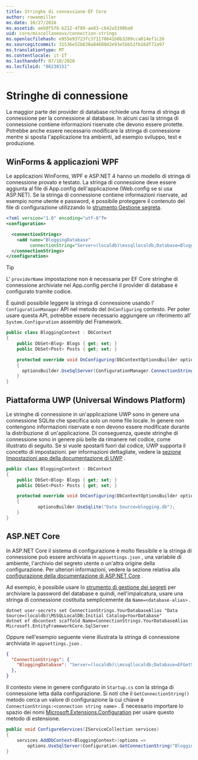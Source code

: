 ```yaml
---
title: Stringhe di connessione-EF Core
author: rowanmiller
ms.date: 10/27/2016
ms.assetid: aeb0f5f8-b212-4f89-ae83-c642a5190ba0
uid: core/miscellaneous/connection-strings
ms.openlocfilehash: e955e93723fc371170641b0b3209cca014ef1c26
ms.sourcegitcommit: 31536e52b838a84680d2e93e5bb52fb16df72a97
ms.translationtype: MT
ms.contentlocale: it-IT
ms.lasthandoff: 07/10/2020
ms.locfileid: "86238151"
---
```

# <a name="connection-strings"></a>Stringhe di connessione

La maggior parte dei provider di database richiede una forma di stringa di connessione per la connessione al database. In alcuni casi la stringa di connessione contiene informazioni riservate che devono essere protette. Potrebbe anche essere necessario modificare la stringa di connessione mentre si sposta l'applicazione tra ambienti, ad esempio sviluppo, test e produzione.

## <a name="winforms--wpf-applications"></a>WinForms & applicazioni WPF

Le applicazioni WinForms, WPF e ASP.NET 4 hanno un modello di stringa di connessione provato e testato. La stringa di connessione deve essere aggiunta al file di App.config dell'applicazione (Web.config se si usa ASP.NET). Se la stringa di connessione contiene informazioni riservate, ad esempio nome utente e password, è possibile proteggere il contenuto del file di configurazione utilizzando lo [strumento Gestione segreta](/aspnet/core/security/app-secrets#secret-manager).

``` xml
<?xml version="1.0" encoding="utf-8"?>
<configuration>

  <connectionStrings>
    <add name="BloggingDatabase"
         connectionString="Server=(localdb)\mssqllocaldb;Database=Blogging;Trusted_Connection=True;" />
  </connectionStrings>
</configuration>
```

> [!TIP]  
> L' `providerName` impostazione non è necessaria per EF Core stringhe di connessione archiviate nel App.config perché il provider di database è configurato tramite codice.

È quindi possibile leggere la stringa di connessione usando l' `ConfigurationManager` API nel metodo del `OnConfiguring` contesto. Per poter usare questa API, potrebbe essere necessario aggiungere un riferimento all' `System.Configuration` assembly del Framework.

``` csharp
public class BloggingContext : DbContext
{
    public DbSet<Blog> Blogs { get; set; }
    public DbSet<Post> Posts { get; set; }

    protected override void OnConfiguring(DbContextOptionsBuilder optionsBuilder)
    {
      optionsBuilder.UseSqlServer(ConfigurationManager.ConnectionStrings["BloggingDatabase"].ConnectionString);
    }
}
```

## <a name="universal-windows-platform-uwp"></a>Piattaforma UWP (Universal Windows Platform)

Le stringhe di connessione in un'applicazione UWP sono in genere una connessione SQLite che specifica solo un nome file locale. In genere non contengono informazioni riservate e non devono essere modificate durante la distribuzione di un'applicazione. Di conseguenza, queste stringhe di connessione sono in genere più belle da rimanere nel codice, come illustrato di seguito. Se si vuole spostarli fuori dal codice, UWP supporta il concetto di impostazioni. per informazioni dettagliate, vedere la [sezione Impostazioni app della documentazione di UWP](/windows/uwp/app-settings/store-and-retrieve-app-data) .

``` csharp
public class BloggingContext : DbContext
{
    public DbSet<Blog> Blogs { get; set; }
    public DbSet<Post> Posts { get; set; }

    protected override void OnConfiguring(DbContextOptionsBuilder optionsBuilder)
    {
            optionsBuilder.UseSqlite("Data Source=blogging.db");
    }
}
```

## <a name="aspnet-core"></a>ASP.NET Core

In ASP.NET Core il sistema di configurazione è molto flessibile e la stringa di connessione può essere archiviata in `appsettings.json` , una variabile di ambiente, l'archivio del segreto utente o un'altra origine della configurazione. Per ulteriori informazioni, vedere la sezione relativa alla [configurazione della documentazione di ASP.NET Core](/aspnet/core/fundamentals/configuration) .

Ad esempio, è possibile usare lo [strumento di gestione dei segreti](/aspnet/core/security/app-secrets#secret-manager) per archiviare la password del database e quindi, nell'impalcatura, usare una stringa di connessione costituita semplicemente da `Name=<database-alias>` .

```dotnetcli
dotnet user-secrets set ConnectionStrings.YourDatabaseAlias "Data Source=(localdb)\MSSQLLocalDB;Initial Catalog=YourDatabase"
dotnet ef dbcontext scaffold Name=ConnectionStrings.YourDatabaseAlias Microsoft.EntityFrameworkCore.SqlServer
```

Oppure nell'esempio seguente viene illustrata la stringa di connessione archiviata in `appsettings.json` .

``` json
{
  "ConnectionStrings": {
    "BloggingDatabase": "Server=(localdb)\\mssqllocaldb;Database=EFGetStarted.ConsoleApp.NewDb;Trusted_Connection=True;"
  },
}
```

Il contesto viene in genere configurato in `Startup.cs` con la stringa di connessione letta dalla configurazione. Si noti che il `GetConnectionString()` metodo cerca un valore di configurazione la cui chiave è `ConnectionStrings:<connection string name>` . È necessario importare lo spazio dei nomi [Microsoft.Extensions.Configuration](/dotnet/api/microsoft.extensions.configuration) per usare questo metodo di estensione.

``` csharp
public void ConfigureServices(IServiceCollection services)
{
    services.AddDbContext<BloggingContext>(options =>
        options.UseSqlServer(Configuration.GetConnectionString("BloggingDatabase")));
}
```
